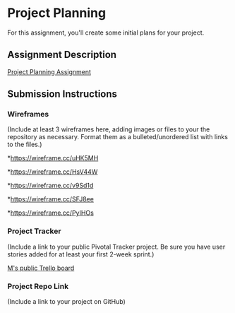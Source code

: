 # Project Planning
For this assignment, you'll create some initial plans for your project.

## Assignment Description
[Project Planning Assignment](https://education.launchcode.org/liftoff/assignments/planning/)

## Submission Instructions

### Wireframes

(Include at least 3 wireframes here, adding images or files to your the repository as necessary. Format them as a bulleted/unordered list with links to the files.)

*https://wireframe.cc/uHK5MH

*https://wireframe.cc/HsV44W

*https://wireframe.cc/v9Sd1d

*https://wireframe.cc/SFJ8ee

*https://wireframe.cc/PyIHOs


### Project Tracker

(Include a link to your public Pivotal Tracker project. Be sure you have user stories added for at least your first 2-week sprint.)

[M's public Trello board](https://trello.com/b/G1ykNZqr)

### Project Repo Link

(Include a link to your project on GitHub)
